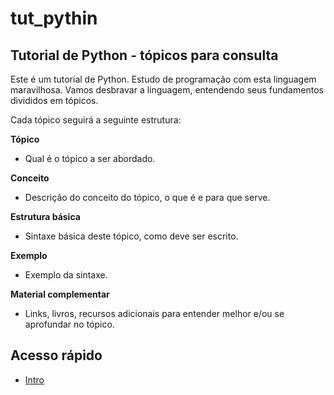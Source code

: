 # tut_pythin
## Tutorial de Python - tópicos para consulta

Este é um tutorial de Python. Estudo de programação com esta linguagem maravilhosa. Vamos desbravar a linguagem, entendendo seus fundamentos divididos em tópicos.

Cada tópico seguirá a seguinte estrutura:

**Tópico**
- Qual é o tópico a ser abordado.

**Conceito**
- Descrição do conceito do tópico, o que é e para que serve.

**Estrutura básica**
- Sintaxe básica deste tópico, como deve ser escrito.

**Exemplo**
- Exemplo da sintaxe.

**Material complementar**
- Links, livros, recursos adicionais para entender melhor e/ou se aprofundar no tópico.


## Acesso rápido

- [Intro](1.intro.md)